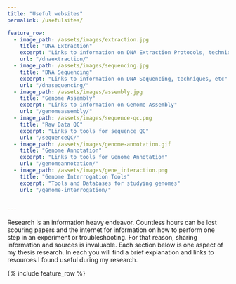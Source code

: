 ```yaml
---
title: "Useful websites"
permalink: /usefulsites/

feature_row:
  - image_path: /assets/images/extraction.jpg
    title: "DNA Extraction"
    excerpt: "Links to information on DNA Extraction Protocols, techniques, etc"
    url: "/dnaextraction/"
  - image_path: /assets/images/sequencing.jpg
    title: "DNA Sequencing"
    excerpt: "Links to information on DNA Sequencing, techniques, etc"
    url: "/dnasequencing/"
  - image_path: /assets/images/assembly.jpg
    title: "Genome Assembly"
    excerpt: "Links to information on Genome Assembly"
    url: "/genomeassembly/"
  - image_path: /assets/images/sequence-qc.png
    title: "Raw Data QC"
    excerpt: "Links to tools for sequence QC"
    url: "/sequenceQC/"
  - image_path: /assets/images/genome-annotation.gif
    title: "Genome Annotation"
    excerpt: "Links to tools for Genome Annotation"
    url: "/genomeannotation/"
  - image_path: /assets/images/gene_interaction.png
    title: "Genome Interrogation Tools"
    excerpt: "Tools and Databases for studying genomes"
    url: "/genome-interrogation/"
    

---
```


Research is an information heavy endeavor. Countless hours can be lost scouring papers and the internet for information on how to perform one step in an experiment or troubleshooting. For that reason, sharing information and sources is invaluable. Each section below is one aspect of my thesis research. In each you will find a brief explanation and links to resources I found useful during my research.  

{% include feature_row %}



